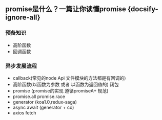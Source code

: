 ## promise是什么？一篇让你读懂promise {docsify-ignore-all}
### 预备知识
* 高阶函数
* 回调函数

### 异步发展流程
- callback(常见的node Api 文件模块的方法都是有回调的)
- 高阶函数(以函数为参数 或者 以函数为返回值的) 闭包
- promise (promise的实现 遵循promiseA+ 规范)
- promise.all promise.race
- generator (koa1.0,redux-saga)
- async await (generator + co)
- axios fetch


